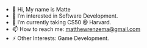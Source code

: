 - 👋 Hi, My name is Matte
- 👀 I’m interested in Software Development.
- 🌱 I’m currently taking CS50 @ Harvard.
- 📫 How to reach me: matthewrenzema@gmail.com
- ⚡ Other Interests: Game Development.

<!---
Matt-Renzema/Matt-Renzema is a ✨ special ✨ repository because its `README.md` (this file) appears on your GitHub profile.
You can click the Preview link to take a look at your changes.
--->
